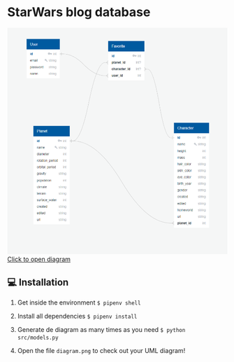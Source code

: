 # StarWars blog database


![Starwars Diagram](https://github.com/MarinaRojo/exercise-starwars-data-modeling/blob/master/assets/diagrama.PNG?raw=true)
[Click to open diagram](https://app.quickdatabasediagrams.com/#/d/K3SpnS)

## 💻 Installation

1. Get inside the environment `$ pipenv shell`

2. Install all dependencies `$ pipenv install`

3. Generate de diagram as many times as you need `$ python src/models.py`

4. Open the file `diagram.png` to check out your UML diagram!




